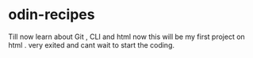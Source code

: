 # odin-recipes

Till now learn about Git , CLI and html now this will be my first project on html .
very exited and cant wait to start the coding.
